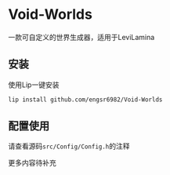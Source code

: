 # Void-Worlds

一款可自定义的世界生成器，适用于LeviLamina

## 安装

使用Lip一键安装

```bash
lip install github.com/engsr6982/Void-Worlds
```

## 配置使用

请查看源码`src/Config/Config.h`的注释

更多内容待补充